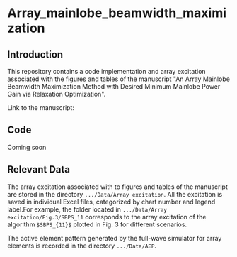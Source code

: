 # Array_mainlobe_beamwidth_maximization
## Introduction
This repository contains a code implementation and array excitation associated with the figures and tables of the manuscript "An Array Mainlobe Beamwidth Maximization Method with Desired Minimum Mainlobe Power Gain via Relaxation Optimization".  

Link to the manuscript:
## Code
Coming soon
## Relevant Data
The array excitation associated with to figures and tables of the manuscript are stored in the directory `.../Data/Array excitation`. All the excitation is saved in individual Excel files, categorized by chart number and legend label.For example, the folder located in `.../Data/Array excitation/Fig.3/SBPS_11` corresponds to the array excitation of the algorithm `$SBPS_{11}$` plotted in Fig. 3 for different scenarios.

The active element pattern generated by the full-wave simulator for array elements is recorded in the directory `.../Data/AEP`. 
